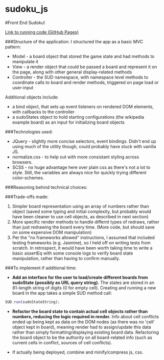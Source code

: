 sudoku_js
=========
#Front End Sudoku!

[Link to running code (GitHub Pages)](http://mbech.github.io/sudoku_js/)

###Structure of the application:
I structured the app as a basic MVC pattern:

* Model - a board object that stored the game state and had methods to manipulate it
* View - a render object that could be passed a board and represent it on the page, along with other general display-related methods
* Controller - the SUD namespace, with namespace level methods to coordinate calls to board and render methods, triggered on page load or user-input

Additional objects include:
* a bind object, that sets up event listeners on rendered DOM elements, with callbacks to the controller
* a sudoStates object to hold starting configurations (the wikipedia example board) as an input for initializing board objects

 
###Technologies used:
* JQuery - slightly more concise selectors, event bindings.  Didn't end up using much of the utility though, could probably have stuck with vanilla JS.
* normalize.css - to help out with more consistant styling across browsers.
* SCSS - no huge advantage here over plain css as there's not a lot to style.  Still, the variables are always nice for quickly trying different color-schemes.


###Reasoning behind technical choices:

###Trade-offs made:
1. Simpler board representation using an array of numbers rather than object (saved some typing and initial complexity, but probably would have been cleaner to use cell objects, as described in next section)
2. More specific render methods to handle differnt types of redraws, rather than just redrawing the board every time.  (More code, but should save on some expensive DOM manipulation)
3. Per the "no frameworks allowed" instructions, I assumed that included testing frameworks (e.g. Jasmine), so I held off on writing tests from scratch.  In retrospect, it would have been worth taking time to write a basic assertEq with some console logs to verify board state manipulation, rather than having to confirm manually.

###To implement if additional time:
* **Add an interface for the user to load/create different boards from sudoState (possibly as URL query string).** The states are stored in an 81-length string of digits (0 for empty cell).  Creating and running a new board in the app takes a simple SUD method call:

```js
SUD.run(sudoStateString);
```

*  **Refactor the board state to contain actual cell objects rather than numbers, reducing the logic required in render.**  Info about cell conflicts ended up being kept as data on the DOM nodes (as there was no 'cell' object kept in board), meaning render had to assign/update this data rather than simply formatting/displaying existing board data. Refactoring the board object to be the authority on all board-related info (such as current cells in conflict, sources of cell conflicts).

*  If actually being deployed, combine and minify/compress js, css.
